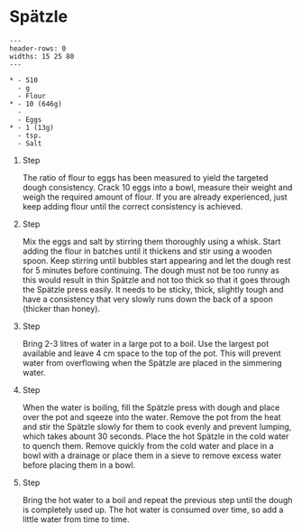 # Spätzle

```{list-table}
---
header-rows: 0
widths: 15 25 80
---

* - 510
  - g
  - Flour
* - 10 (646g)
  -
  - Eggs
* - 1 (13g)
  - tsp.
  - Salt
```

1. Step

    The ratio of flour to eggs has been measured to yield the targeted dough consistency.
    Crack 10 eggs into a bowl, measure their weight and weigh the required amount of flour.
    If you are already experienced, just keep adding flour until the correct consistency is achieved.

1. Step

    Mix the eggs and salt by stirring them thoroughly using a whisk.
    Start adding the flour in batches until it thickens and stir using a wooden spoon.
    Keep stirring until bubbles start appearing and let the dough rest for 5 minutes before continuing.
    The dough must not be too runny as this would result in thin Spätzle and not too thick so that it goes through the Spätzle press easily.
    It needs to be sticky, thick, slightly tough and have a consistency that very slowly runs down the back of a spoon (thicker than honey).

1. Step

    Bring 2-3 litres of water in a large pot to a boil.
    Use the largest pot available and leave 4 cm space to the top of the pot.
    This will prevent water from overflowing when the Spätzle are placed in the simmering water.

1. Step

    When the water is boiling, fill the Spätzle press with dough and place over the pot and sqeeze into the water.
    Remove the pot from the heat and stir the Spätzle slowly for them to cook evenly and prevent lumping, which takes abount 30 seconds.
    Place the hot Spätzle in the cold water to quench them.
    Remove quickly from the cold water and place in a bowl with a drainage or place them in a sieve to remove excess water before placing them in a bowl.

1. Step

    Bring the hot water to a boil and repeat the previous step until the dough is completely used up.
    The hot water is consumed over time, so add a little water from time to time.
